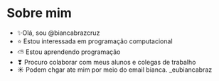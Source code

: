 # Sobre mim 
- ✨Olá, sou @biancabrazcruz
- ⭐ Estou interessada em programação computacional
- ⛅ Estou aprendendo programação  
- ❣ Procuro colaborar com meus alunos e colegas de trabalho
- ☀ Podem chgar ate mim por meio do email bianca. _eubiancabraz

